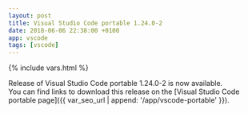 ```yaml
---
layout: post
title: Visual Studio Code portable 1.24.0-2
date: 2018-06-06 22:38:00 +0100
app: vscode
tags: [vscode]
---
```

{% include vars.html %}

Release of Visual Studio Code portable 1.24.0-2 is now available.<br />
You can find links to download this release on the [Visual Studio Code portable page]({{ var_seo_url | append: '/app/vscode-portable' }}).